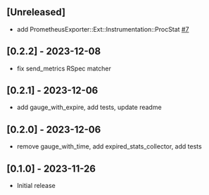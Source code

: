 ## [Unreleased]
- add PrometheusExporter::Ext::Instrumentation::ProcStat [#7](https://github.com/didww/prometheus_exporter-ext/pull/7)

## [0.2.2] - 2023-12-08
- fix send_metrics RSpec matcher

## [0.2.1] - 2023-12-06
- add gauge_with_expire, add tests, update readme

## [0.2.0] - 2023-12-06
- remove gauge_with_time, add expired_stats_collector, add tests

## [0.1.0] - 2023-11-26
- Initial release
